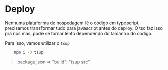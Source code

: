 # Deploy

Nenhuma plataforma de hospedagem lê o código em typescript, precisamos transformar tudo para javascript antes do deploy.
O tsc faz isso pra nós mas, pode se tornar lento dependendo do tamanho do código.

Para isso, vamos utilizar o `tsup`

```sh
    npm i -D tsup
```

> package.json => "build": "tsup src"
